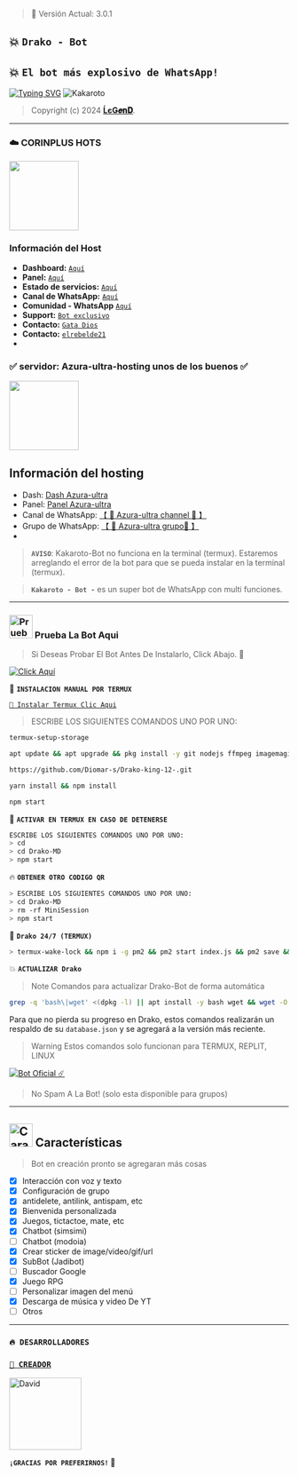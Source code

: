 > 🚩 Versión Actual: 3.0.1

## 💥 **`Drako - Bot`**
## 💥 **`El bot más explosivo de WhatsApp!`**
[![Typing SVG](https://readme-typing-svg.demolab.com?font=Fira+Code&pause=1000&color=FF0000&lines=Bienvenido+al+Repositorio;Kakaroto+-+Bot+-+MD;Gracias+por+preferirnos;Creado+por+ĹєǤ𝒆𝐧𝐃+King;👑+BOOM!!!;👑)](https://git.io/typing-svg)
![Kakaroto](https://qu.ax/xmbi.jpg)

> Copyright (c) 2024 **[ĹєǤ𝒆𝐧𝐃](https://whatsapp.com/channel/0029VagYdbFEwEk5htUejk0t)**.
---

### ☁️ CORINPLUS HOTS 
<a href="https://dash.corinplus.com"><img src="https://qu.ax/ZycD.png" height="125px"></a>
### Información del Host

- **Dashboard:** [`Aquí`](https://dash.corinplus.com)
- **Panel:** [`Aquí`](https://panel.corinplus.com)
- **Estado de servicios:** [`Aquí`](https://status.corinplus.com)
- **Canal de WhatsApp:** [`Aquí`](https://whatsapp.com/channel/0029VakUvreFHWpyWUr4Jr0g)
- **Comunidad - WhatsApp** [`Aquí`](https://chat.whatsapp.com/HR3OLhsuZPqCMImzuHcuON)
- **Support:** [`Bot exclusivo`](https://wa.me/message/FETBF7YBO37CG1)
- **Contacto:** [`Gata Dios`](https://wa.me/message/B3KTM5XN2JMRD1)
- **Contacto:** [`elrebelde21`](https://facebook.com/elrebelde21)
-

### ✅ servidor: Azura-ultra-hosting unos de los buenos ✅
<a href="https://store.azuraultra-host.pro/home"><img src="https://qu.ax/tMAP.jpg" height="125px"></a>
## Información del hosting 

- Dash: [Dash Azura-ultra](https://store.azuraultra-host.pro/login)
- Panel: [Panel Azura-ultra](https://store.azuraultra-host.pro/login)
- Canal de WhatsApp: [【 🔰 Azura-ultra channel 🔰 】](https://whatsapp.com/channel/0029VamOVm08fewr5jix2Z3t)
- Grupo de WhatsApp: [【 🔰 Azura-ultra grupo🔰 】](https://chat.whatsapp.com/KhcwE17XcalGuMwS4Tc2L0)
-

> **`AVISO`**: Kakaroto-Bot no funciona en la terminal (termux).
> Estaremos arreglando el error de la bot para que se pueda instalar en la terminal (termux).

> **`Kakaroto - Bot -`** es un super bot de WhatsApp con multi funciones.
---

### <img src="https://i.pinimg.com/originals/19/80/6e/19806e91932e6054965fc83b85241270.gif" alt="Prueba La Bot Aqui" width="42" height="42"> Prueba La Bot Aqui

> Si Deseas Probar El Bot Antes De Instalarlo, Click Abajo. 🍟

[![Click Aquí](https://img.shields.io/badge/Grupo-Drako-25D366?style=for-the-badge&logo=whatsapp&logoColor=white)](https://chat.whatsapp.com/Jjs2l4X3LdP7RHr06WsasW)

🍟 **`INSTALACION MANUAL POR TERMUX`**

[`🚩 Instalar Termux Clic Aqui`](https://www.mediafire.com/file/3hsvi3xkpq3a64o/termux_118.apk/file)

> ESCRIBE LOS SIGUIENTES COMANDOS UNO POR UNO:

```bash
termux-setup-storage
```
```bash
apt update && apt upgrade && pkg install -y git nodejs ffmpeg imagemagick yarn
```
```bash
https://github.com/Diomar-s/Drako-king-12-.git
```
```bash
yarn install && npm install
```
```bash
npm start
```

🍟 **`ACTIVAR EN TERMUX EN CASO DE DETENERSE`**
```bash
ESCRIBE LOS SIGUIENTES COMANDOS UNO POR UNO:
> cd 
> cd Drako-MD
> npm start
```

🔥 **`OBTENER OTRO CODIGO QR`**
```bash
> ESCRIBE LOS SIGUIENTES COMANDOS UNO POR UNO:
> cd Drako-MD
> rm -rf MiniSession
> npm start
```

🍟 **`Drako 24/7 (TERMUX)`**
```bash
> termux-wake-lock && npm i -g pm2 && pm2 start index.js && pm2 save && pm2 logs 
```

💥 **`ACTUALIZAR Drako`**
> Note Comandos para actualizar Drako-Bot de forma automática
```bash
grep -q 'bash\|wget' <(dpkg -l) || apt install -y bash wget && wget -O - https://raw.githubusercontent.com/David-Chian/Megumin-Bot-MD/master/update.sh | bash
```
Para que no pierda su progreso en Drako, estos comandos realizarán un respaldo de su `database.json` y se agregará a la versión más reciente.

> Warning Estos comandos solo funcionan para TERMUX, REPLIT, LINUX

<a href="https://wa.me/526741108057?text=!code"><img alt="Bot Oficial ☄️" src="https://img.shields.io/badge/Bot - Oficial-00FFFF?style=for-the-badge&logo=whatsapp&logoColor=white"/></a>

> No Spam A La Bot! (solo esta disponible para grupos)

---

## <img src="https://i.pinimg.com/originals/73/69/6e/73696e022df7cd5cb3d999c6875361dd.gif" alt="Características" width="42" height="42"> Características

> Bot en creación pronto se agregaran más cosas 

- [x] Interacción con voz y texto
- [x] Configuración de grupo
- [x] antidelete, antilink, antispam, etc
- [x] Bienvenida personalizada
- [x] Juegos, tictactoe, mate, etc
- [x] Chatbot (simsimi)
- [ ] Chatbot (modoia)
- [x] Crear sticker de image/video/gif/url
- [x] SubBot (Jadibot)
- [ ] Buscador Google
- [x] Juego RPG
- [ ] Personalizar imagen del menú
- [x] Descarga de música y video De YT
- [ ] Otros

--- 

### `🔥 DESARROLLADORES`
<a href="https://github.com/Diomar-s/Drako-king-12-.git">


### `🍟 CREADOR`
<a
href="https://telegra.ph/file/81a01b94558b3282518ce.jpg"><img src="https://telegra.ph/file/81a01b94558b3282518ce.jpg" width="130" height="130" alt="David"/></a>


**`¡GRACIAS POR PREFERIRNOS!` 🍟**
